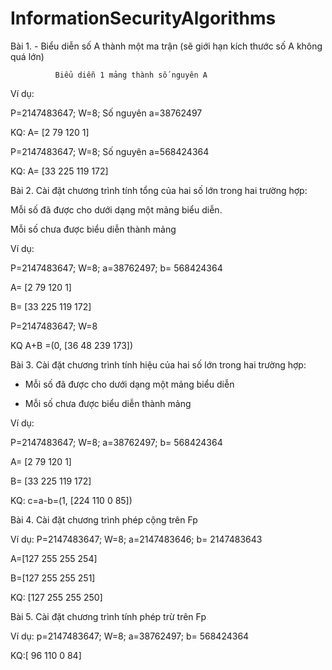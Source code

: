 # InformationSecurityAlgorithms

Bài 1. - Biểu diễn số A thành một ma trận (sẽ giới hạn kích thước số A không quá lớn) 

              Biểu diễn 1 mảng thành số nguyên A 

Ví dụ:  

P=2147483647; W=8; Số nguyên a=38762497 

KQ: A= [2    79   120     1] 

P=2147483647; W=8; Số nguyên a=568424364 

KQ: A= [33   225   119   172] 

 

Bài 2. Cài đặt chương trình tính tổng của hai số lớn trong hai trường hợp: 

Mỗi số đã được cho dưới dạng một mảng biểu diễn.  

Mỗi số chưa được biểu diễn thành mảng 

Ví dụ:  

P=2147483647; W=8; a=38762497; b= 568424364 

A= [2    79   120     1] 

B= [33   225   119   172] 

P=2147483647; W=8 

KQ A+B =(0, [36    48   239   173]) 

 

Bài 3. Cài đặt chương trình tính hiệu của hai số lớn trong hai trường hợp: 

- Mỗi số đã được cho dưới dạng một mảng biểu diễn 

- Mỗi số chưa được biểu diễn thành mảng 

 

Ví dụ: 

 P=2147483647; W=8; a=38762497; b= 568424364 

A= [2    79   120     1] 

B= [33   225   119   172] 	 

KQ: c=a-b=(1, [224   110     0    85]) 

Bài 4. Cài đặt chương trình phép cộng trên Fp 

Ví dụ: P=2147483647; W=8; a=2147483646; b= 2147483643 

A=[127   255   255   254] 

B=[127   255   255   251] 

KQ: [127   255   255   250] 

Bài 5. Cài đặt chương trình tính phép trừ trên Fp 

Ví dụ: p=2147483647; W=8; a=38762497; b= 568424364 

KQ:[ 96   110     0    84] 


 


 
 

